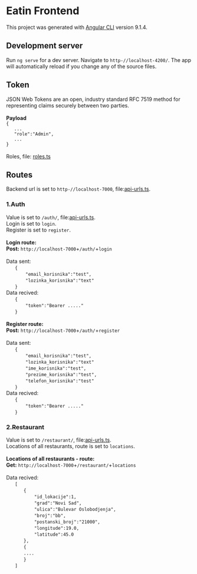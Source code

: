 # Eatin Frontend

This project was generated with [Angular CLI](https://github.com/angular/angular-cli) version 9.1.4.

## Development server

Run `ng serve` for a dev server. Navigate to `http-//localhost-4200/`. The app will automatically reload if you change any of the source files.

## Token
JSON Web Tokens are an open, industry standard RFC 7519 method for representing claims securely between two parties.<br/><br/>
**Payload** <br/>
`{`<br/> 
`   ...`<br/> 
`   "role":"Admin",`<br/>
`   ...`<br/> 
`}`<br/><br/> 
Roles, file: [roles.ts](https://github.com/nteske/Eatin-Frontend/blob/master/src/app/core/constants/roles.ts)
## Routes

Backend url is set to `http-//localhost-7000`, file:[api-urls.ts](https://github.com/nteske/Eatin-Frontend/blob/master/src/app/core/constants/api-urls.ts).

### 1.Auth
Value is set to `/auth/`, file:[api-urls.ts](https://github.com/nteske/Eatin-Frontend/blob/master/src/app/core/constants/api-urls.ts).<br/> 
Login is set to `login`.<br/> 
Register is set to `register`.<br/> <br/> 
**Login route:**<br/> 
**Post:** `http://localhost-7000`+`/auth/`+`login`<br/> <br/> 
Data sent:<br/> 
&nbsp;&nbsp;&nbsp;&nbsp;&nbsp;&nbsp;`{`<br/> 
&nbsp;&nbsp;&nbsp;&nbsp;&nbsp;&nbsp;`    "email_korisnika":"test",`<br/> 
&nbsp;&nbsp;&nbsp;&nbsp;&nbsp;&nbsp;`    "lozinka_korisnika":"text"`<br/> 
&nbsp;&nbsp;&nbsp;&nbsp;&nbsp;&nbsp;`}`<br/> 
Data recived:<br/> 
&nbsp;&nbsp;&nbsp;&nbsp;&nbsp;&nbsp;`{`<br/> 
&nbsp;&nbsp;&nbsp;&nbsp;&nbsp;&nbsp;`    "token":"Bearer ....."`<br/> 
&nbsp;&nbsp;&nbsp;&nbsp;&nbsp;&nbsp;`}`<br/> <br/> 
**Register route:** <br/> 
**Post:** `http://localhost-7000`+`/auth/`+`register`<br/> <br/> 
Data sent:<br/> 
&nbsp;&nbsp;&nbsp;&nbsp;&nbsp;&nbsp;`{`<br/> 
&nbsp;&nbsp;&nbsp;&nbsp;&nbsp;&nbsp;`    "email_korisnika":"test",`<br/> 
&nbsp;&nbsp;&nbsp;&nbsp;&nbsp;&nbsp;`    "lozinka_korisnika":"text"`<br/> 
&nbsp;&nbsp;&nbsp;&nbsp;&nbsp;&nbsp;`    "ime_korisnika":"test",`<br/> 
&nbsp;&nbsp;&nbsp;&nbsp;&nbsp;&nbsp;`    "prezime_korisnika":"test",`<br/> 
&nbsp;&nbsp;&nbsp;&nbsp;&nbsp;&nbsp;`    "telefon_korisnika":"test"`<br/> 
&nbsp;&nbsp;&nbsp;&nbsp;&nbsp;&nbsp;`}`<br/> 
Data recived:<br/> 
&nbsp;&nbsp;&nbsp;&nbsp;&nbsp;&nbsp;`{`<br/> 
&nbsp;&nbsp;&nbsp;&nbsp;&nbsp;&nbsp;`    "token":"Bearer ....."`<br/> 
&nbsp;&nbsp;&nbsp;&nbsp;&nbsp;&nbsp;`}`<br/> 
### 2.Restaurant
Value is set to `/restaurant/`, file:[api-urls.ts](https://github.com/nteske/Eatin-Frontend/blob/master/src/app/core/constants/api-urls.ts).<br/> 
Locations of all restaurants, route is set to `locations`.<br/><br/>
**Locations of all restaurants - route:** <br/> 
**Get:** `http://localhost-7000`+`/restaurant/`+`locations`<br/> <br/> 
Data recived:<br/> 
&nbsp;&nbsp;&nbsp;&nbsp;&nbsp;&nbsp;`[`<br/> 
&nbsp;&nbsp;&nbsp;&nbsp;&nbsp;&nbsp;&nbsp;&nbsp;&nbsp;&nbsp;&nbsp;&nbsp;`{`<br/> 
&nbsp;&nbsp;&nbsp;&nbsp;&nbsp;&nbsp;&nbsp;&nbsp;&nbsp;&nbsp;&nbsp;&nbsp;`    "id_lokacije":1,`<br/> 
&nbsp;&nbsp;&nbsp;&nbsp;&nbsp;&nbsp;&nbsp;&nbsp;&nbsp;&nbsp;&nbsp;&nbsp;`    "grad":"Novi Sad",`<br/> 
&nbsp;&nbsp;&nbsp;&nbsp;&nbsp;&nbsp;&nbsp;&nbsp;&nbsp;&nbsp;&nbsp;&nbsp;`    "ulica":"Bulevar Oslobodjenja",`<br/> 
&nbsp;&nbsp;&nbsp;&nbsp;&nbsp;&nbsp;&nbsp;&nbsp;&nbsp;&nbsp;&nbsp;&nbsp;`    "broj":"bb",`<br/> 
&nbsp;&nbsp;&nbsp;&nbsp;&nbsp;&nbsp;&nbsp;&nbsp;&nbsp;&nbsp;&nbsp;&nbsp;`    "postanski_broj":"21000",`<br/> 
&nbsp;&nbsp;&nbsp;&nbsp;&nbsp;&nbsp;&nbsp;&nbsp;&nbsp;&nbsp;&nbsp;&nbsp;`    "longitude":19.0,`<br/> 
&nbsp;&nbsp;&nbsp;&nbsp;&nbsp;&nbsp;&nbsp;&nbsp;&nbsp;&nbsp;&nbsp;&nbsp;`    "latitude":45.0`<br/> 
&nbsp;&nbsp;&nbsp;&nbsp;&nbsp;&nbsp;&nbsp;&nbsp;&nbsp;&nbsp;&nbsp;&nbsp;`},`<br/> 
&nbsp;&nbsp;&nbsp;&nbsp;&nbsp;&nbsp;&nbsp;&nbsp;&nbsp;&nbsp;&nbsp;&nbsp;`{`<br/>
&nbsp;&nbsp;&nbsp;&nbsp;&nbsp;&nbsp;&nbsp;&nbsp;&nbsp;&nbsp;&nbsp;&nbsp;`....`<br/> 
&nbsp;&nbsp;&nbsp;&nbsp;&nbsp;&nbsp;&nbsp;&nbsp;&nbsp;&nbsp;&nbsp;&nbsp;`}`<br/> 
&nbsp;&nbsp;&nbsp;&nbsp;&nbsp;&nbsp;`]`<br/> 